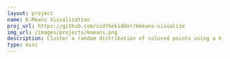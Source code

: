 ```yaml
---
layout: project
name: K-Means Visualization
proj_url: https://github.com/sidthekidder/kmeans-visualize
img_url: /images/projects/kmeans.png
description: Cluster a random distribution of colored points using a k-nearest neighbor classifier
type: misc
---
```

